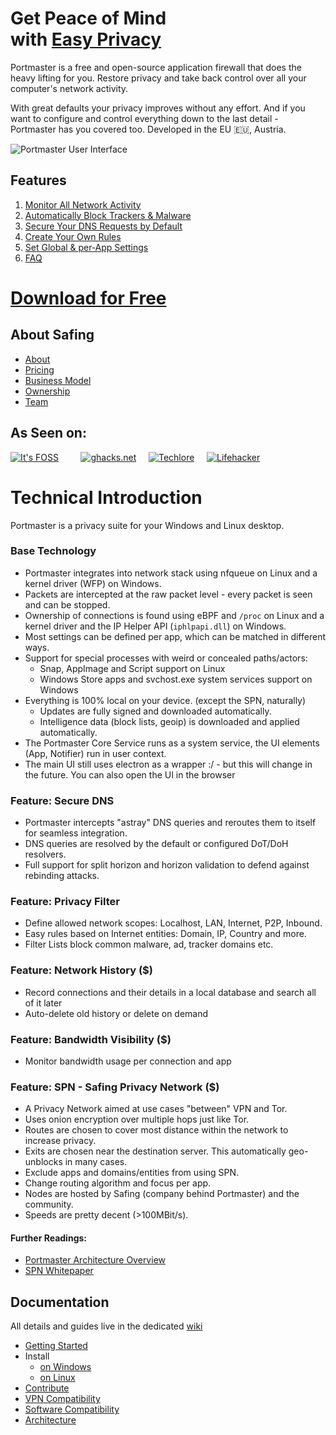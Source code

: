 # Get Peace of Mind <br> with [Easy Privacy](https://safing.io/)

Portmaster is a free and open-source application firewall that does the heavy lifting for you.
Restore privacy and take back control over all your computer's network activity.

With great defaults your privacy improves without any effort. And if you want to configure and control everything down to the last detail - Portmaster has you covered too. Developed in the EU 🇪🇺, Austria.

![Portmaster User Interface](https://safing.io/assets/img/page-specific/landing/portmaster-thumbnail.png?)

## Features

1. [Monitor All Network Activity](https://safing.io/features#monitor-all-network-activity)
2. [Automatically Block Trackers & Malware](https://safing.io/features#auto-block-trackers-and-malware)
3. [Secure Your DNS Requests by Default](https://safing.io/features#secure-dns-by-default)
4. [Create Your Own Rules](https://safing.io/features#create-your-own-rules)
5. [Set Global & per‑App Settings](https://safing.io/features#set-global-and-app-settings)
6. [FAQ](https://wiki.safing.io/en/FAQ/FrequentlyAskedQuestions)

# [Download for Free](https://safing.io/download/)

## About Safing

- [About](https://safing.io/about/)
- [Pricing](https://safing.io/pricing/)
- [Business Model](https://safing.io/business-model/)
- [Ownership](https://safing.io/ownership/)
- [Team](https://safing.io/team/)

## As Seen on:

[![It's FOSS](https://safing.io/assets/img//external/itsfoss.png)](https://news.itsfoss.com/portmaster-1-release/)
&nbsp;&nbsp;&nbsp;&nbsp;&nbsp;&nbsp;&nbsp;
[![ghacks.net](https://safing.io/assets/img//external/ghacks.png)](https://www.ghacks.net/2022/11/08/portmaster-1-0-released-open-source-application-firewall/)
&nbsp;&nbsp;&nbsp;
[![Techlore](https://safing.io/assets/img//external/techlore.png)](https://www.youtube.com/watch?v=E8cTRhGtmcM)
&nbsp;&nbsp;&nbsp;
[![Lifehacker](https://safing.io/assets/img/external/logos/lifehacker.webp)](https://lifehacker.com/the-lesser-known-apps-everyone-should-install-on-a-new-1850223434)


# Technical Introduction

Portmaster is a privacy suite for your Windows and Linux desktop.

### Base Technology

- Portmaster integrates into network stack using nfqueue on Linux and a kernel driver (WFP) on Windows.
- Packets are intercepted at the raw packet level - every packet is seen and can be stopped.
- Ownership of connections is found using eBPF and `/proc` on Linux and a kernel driver and the IP Helper API (`iphlpapi.dll`) on Windows.
- Most settings can be defined per app, which can be matched in different ways.
- Support for special processes with weird or concealed paths/actors:
  - Snap, AppImage and Script support on Linux
  - Windows Store apps and svchost.exe system services support on Windows
- Everything is 100% local on your device. (except the SPN, naturally)
  - Updates are fully signed and downloaded automatically.
  - Intelligence data (block lists, geoip) is downloaded and applied automatically.
- The Portmaster Core Service runs as a system service, the UI elements (App, Notifier) run in user context.
- The main UI still uses electron as a wrapper :/ - but this will change in the future. You can also open the UI in the browser

### Feature: Secure DNS

- Portmaster intercepts "astray" DNS queries and reroutes them to itself for seamless integration.
- DNS queries are resolved by the default or configured DoT/DoH resolvers.
- Full support for split horizon and horizon validation to defend against rebinding attacks.

### Feature: Privacy Filter

- Define allowed network scopes: Localhost, LAN, Internet, P2P, Inbound.
- Easy rules based on Internet entities: Domain, IP, Country and more.
- Filter Lists block common malware, ad, tracker domains etc.

### Feature: Network History ($)

- Record connections and their details in a local database and search all of it later
- Auto-delete old history or delete on demand

### Feature: Bandwidth Visibility ($)

- Monitor bandwidth usage per connection and app

### Feature: SPN - Safing Privacy Network ($)

- A Privacy Network aimed at use cases "between" VPN and Tor.
- Uses onion encryption over multiple hops just like Tor.
- Routes are chosen to cover most distance within the network to increase privacy.
- Exits are chosen near the destination server. This automatically geo-unblocks in many cases.
- Exclude apps and domains/entities from using SPN.
- Change routing algorithm and focus per app.
- Nodes are hosted by Safing (company behind Portmaster) and the community.
- Speeds are pretty decent (>100MBit/s).

#### Further Readings:

- [Portmaster Architecture Overview](https://wiki.safing.io/en/Portmaster/Architecture/Overview)
- [SPN Whitepaper](https://safing.io/files/whitepaper/Gate17.pdf)

## Documentation

All details and guides live in the dedicated [wiki](https://wiki.safing.io/)

- [Getting Started](https://wiki.safing.io/en/Portmaster/App)
- Install
  - [on Windows](https://wiki.safing.io/en/Portmaster/Install/Windows)
  - [on Linux](https://wiki.safing.io/en/Portmaster/Install/Linux)
- [Contribute](https://wiki.safing.io/en/Contribute)
- [VPN Compatibility](https://wiki.safing.io/en/Portmaster/App/Compatibility#vpn-compatibly)
- [Software Compatibility](https://wiki.safing.io/en/Portmaster/App/Compatibility)
- [Architecture](https://wiki.safing.io/en/Portmaster/Architecture)

